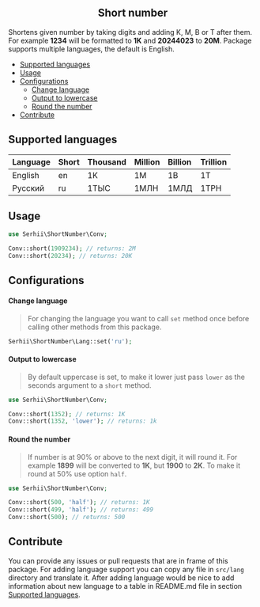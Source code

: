<h2 align="center">Short number</h2>

Shortens given number by taking digits and adding K, M, B or T after them. For example **1234** will be formatted to **1K** and **20244023** to **20M**. Package supports multiple languages, the default is English.

- [Supported languages](https://github.com/SerhiiCho/short-number#supported-languages)
- [Usage](https://github.com/SerhiiCho/short-number#usage)
- [Configurations](https://github.com/SerhiiCho/short-number#configurations)
    - [Change language](https://github.com/SerhiiCho/short-number#change-language)
    - [Output to lowercase](https://github.com/SerhiiCho/short-number#output-to-lowercase)
    - [Round the number](https://github.com/SerhiiCho/short-number#round-the-number)
- [Contribute](https://github.com/SerhiiCho/short-number#contribute)

## Supported languages

| Language  | Short | Thousand | Million   | Billion | Trillion |
| :-------- |:------|:---------|:----------|:--------|:---------|
| English   | en    | 1K       | 1M        | 1B      | 1T       |
| Русский   | ru    | 1ТЫС     | 1МЛН      | 1МЛД    | 1ТРН     |

## Usage

```php
use Serhii\ShortNumber\Conv;

Conv::short(1909234); // returns: 2M
Conv::short(20234); // returns: 20K
```

## Configurations

#### Change language

> For changing the language you want to call `set` method once before calling other methods from this package.

```php
Serhii\ShortNumber\Lang::set('ru');
```

#### Output to lowercase

> By default uppercase is set, to make it lower just pass `lower` as the seconds argument to a `short` method.

```php
use Serhii\ShortNumber\Conv;

Conv::short(1352); // returns: 1K
Conv::short(1352, 'lower'); // returns: 1k
```

#### Round the number

> If number is at 90% or above to the next digit, it will round it. For example **1899** will be converted to **1K**, but **1900** to **2K**. To make it round at 50% use option `half`.
>
```php
use Serhii\ShortNumber\Conv;

Conv::short(500, 'half'); // returns: 1K
Conv::short(499, 'half'); // returns: 499
Conv::short(500); // returns: 500
```

## Contribute

You can provide any issues or pull requests that are in frame of this package. For adding language support you can copy any file in `src/lang` directory and translate it. After adding language would be nice to add information about new language to a table in README.md file in section [Supported languages](https://github.com/SerhiiCho/short-number#supported-languages).
